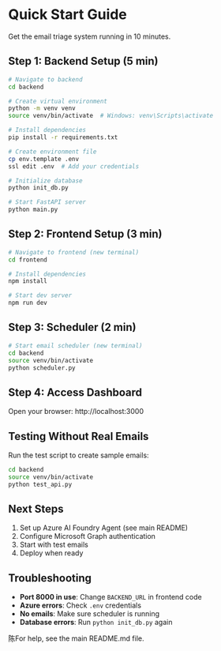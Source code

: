 # Quick Start Guide

Get the email triage system running in 10 minutes.

## Step 1: Backend Setup (5 min)

```bash
# Navigate to backend
cd backend

# Create virtual environment
python -m venv venv
source venv/bin/activate  # Windows: venv\Scripts\activate

# Install dependencies
pip install -r requirements.txt

# Create environment file
cp env.template .env
ssl edit .env  # Add your credentials

# Initialize database
python init_db.py

# Start FastAPI server
python main.py
```

## Step 2: Frontend Setup (3 min)

```bash
# Navigate to frontend (new terminal)
cd frontend

# Install dependencies
npm install

# Start dev server
npm run dev
```

## Step 3: Scheduler (2 min)

```bash
# Start email scheduler (new terminal)
cd backend
source venv/bin/activate
python scheduler.py
```

## Step 4: Access Dashboard

Open your browser: http://localhost:3000

## Testing Without Real Emails

Run the test script to create sample emails:

```bash
cd backend
source venv/bin/activate
python test_api.py
```

## Next Steps

1. Set up Azure AI Foundry Agent (see main README)
2. Configure Microsoft Graph authentication
3. Start with test emails
4. Deploy when ready

## Troubleshooting

- **Port 8000 in use**: Change `BACKEND_URL` in frontend code
- **Azure errors**: Check `.env` credentials
- **No emails**: Make sure scheduler is running
- **Database errors**: Run `python init_db.py` again

陈For help, see the main README.md file.
